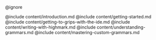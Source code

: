 @ignore

@include content/introduction.md
@include content/getting-started.md
@include content/getting-to-grips-with-the-ide.md
@include content/writing-with-highmark.md
@include content/understanding-grammars.md
@include content/mastering-custom-grammars.md
